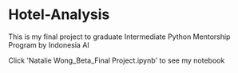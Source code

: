 # Hotel-Analysis
This is my final project to graduate Intermediate Python Mentorship Program by Indonesia AI

Click 'Natalie Wong_Beta_Final Project.ipynb' to see my notebook
